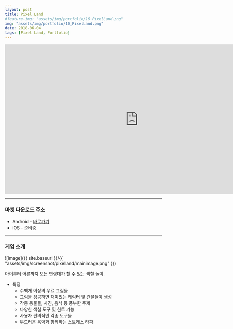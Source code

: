 ```yaml
---
layout: post
title: Pixel Land
#feature-img: "assets/img/portfolio/16_PixelLand.png"
img: "assets/img/portfolio/10_PixelLand.png"
date: 2018-06-04
tags: [Pixel Land, Portfolio]
---
```

<center><iframe width="853" height="480" src="https://www.youtube.com/embed/OpqfRyXOAJc" frameborder="0" allowfullscreen></iframe></center>

---

### 마켓 다운로드 주소

* Android - [바로가기](https://play.google.com/store/apps/details?id=com.gamefox.pixelland)
* iOS - 준비중

---

### 게임 소개
![image]({{ site.baseurl }}/{{ "assets/img/screenshot/pixelland/mainimage.png" }})  

아이부터 어른까지 모든 연령대가 할 수 있는 색칠 놀이. 

* 특징
    * 수백개 이상의 무료 그림들
    * 그림을 성공하면 재미있는 캐릭터 및 건물들이 생성
    * 각종 동물들, 사진, 음식 등 풍부한 주제
    * 다양한 색칠 도구 및 힌트 기능
    * 사용자 편의적인 각종 도구들
    * 부드러운 음악과 함께하는 스트레스 타파



